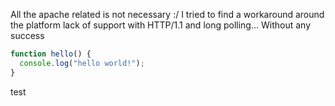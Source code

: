 All the apache related is not necessary :/
I tried to find a workaround around the platform lack of support with HTTP/1.1 and long polling... Without any success

[RUN-BEGIN]: # (cmd:run.sh, stubs:[src/index.htm:html, src/style.css])

```javascript,/project/target/src/hello.js
function hello() {
  console.log("hello world!");
}
```

[RUN-END]: #

test
